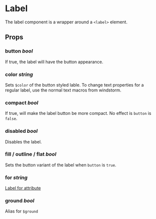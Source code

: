 # Label
The label component is a wrapper around a `<label>` element.

## Props

### button _bool_
If true, the label will have the button appearance.

### color _string_
Sets `$color` of the button styled lable. To change text properties for a
regular label, use the normal text macros from windstorm.

### compact _bool_
If true, will make the label button be more compact. No effect is `button` is
`false`.

### disabled _bool_
Disables the label.

### fill / outline / flat _bool_
Sets the button variant of the label when `button` is `true`.

### for _string_
[Label for attribute](https://developer.mozilla.org/en-US/docs/Web/HTML/Element/label#for)

### ground _bool_
Alias for `$ground`
